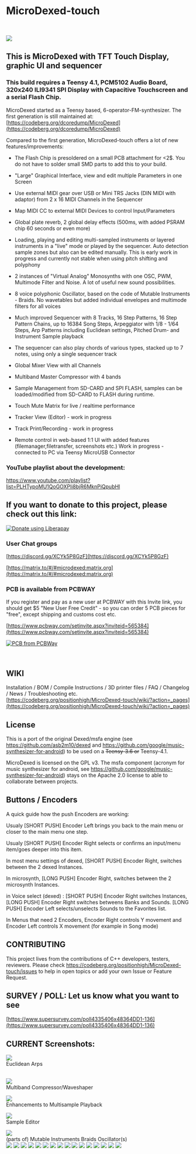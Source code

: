 # MicroDexed-touch

<br><p>
<img src="https://codeberg.org/positionhigh/MicroDexed-touch/raw/branch/main/doc/Build_InstructionsV3_Capacitive_Touch/mdt_capacitive_touch.png" >
<br>

## This is MicroDexed with TFT Touch Display, graphic UI and sequencer

### This build requires a Teensy 4.1,  PCM5102 Audio Board, 320x240 ILI9341 SPI Display with Capacitive Touchscreen and a serial Flash Chip.
<p>

MicroDexed started as a Teensy based, 6-operator-FM-synthesizer. The first generation is still maintained at: [https://codeberg.org/dcoredump/MicroDexed](https://codeberg.org/dcoredump/MicroDexed)

Compared to the first generation, MicroDexed-touch offers a lot of new features/improvements:

* The Flash Chip is presoldered on a small PCB attachment for <2$. You do not have to solder small SMD parts to add this to your build.

* "Large" Graphical Interface, view and edit multiple Parameters in one Screen

* Use external MIDI gear over USB or Mini TRS Jacks (DIN MIDI with adaptor) from 2 x 16 MIDI Channels in the Sequencer

* Map MIDI CC to external MIDI Devices to control Input/Parameters

* Global plate reverb, 2 global delay effects (500ms, with added PSRAM chip 60 seconds or even more)

* Loading, playing and editing multi-sampled instruments or layered instruments in a "live" mode or played by the sequencer. Auto detection sample zones but also can be edited manually. This is early work in progress and currently not stable when using pitch shifting and polyphony

* 2 instances of "Virtual Analog" Monosynths with one OSC, PWM, Multimode Filter and Noise. A lot of useful new sound possibilities.

* 8 voice polyphonic Oscillator, based on the code of Mutable Instruments - Braids. No wavetables but added individual envelopes and multimode filters for all voices
 
* Much improved Sequencer with 8 Tracks, 16 Step Patterns, 16 Step Pattern Chains, up to 16384 Song Steps, Arpeggiator with 1/8 - 1/64 Steps, Arp Patterns including Euclidean settings, Pitched Drum- and Instrument Sample playback

* The sequencer can also play chords of various types, stacked up to 7 notes, using only a single sequencer track

* Global Mixer View with all Channels

* Multiband Master Compressor with 4 bands

* Sample Management from SD-CARD and SPI FLASH, samples can be loaded/modified from SD-CARD to FLASH during runtime.

* Touch Mute Matrix for live / realtime performance

* Tracker View (Editor) - work in progress

* Track Print/Recording - work in progress

* Remote control in web-based 1:1 UI with added features (filemanager,filetransfer, screenshots etc.) Work in progress - connected to PC via Teensy MicroUSB Connector

### YouTube playlist about the development:
[https://www.youtube.com/playlist?list=PLHTypoMU1QoGOXPli8bjR6MknPiQpubHl
](https://www.youtube.com/playlist?list=PLHTypoMU1QoGOXPli8bjR6MknPiQpubHl)

## If you want to donate to this project, please check out this link:

<a href="https://liberapay.com/positionhigh/donate"><img alt="Donate using Liberapay" src="https://liberapay.com/assets/widgets/donate.svg"></a>

### User Chat groups

[https://discord.gg/XCYk5P8GzF](https://discord.gg/XCYk5P8GzF)

[https://matrix.to/#/#microdexed:matrix.org](https://matrix.to/#/#microdexed:matrix.org)

### PCB is available from PCBWAY

If you register and pay as a new user at PCBWAY with this Invite link, you should get $5 "New User Free Credit" - so you can order 5 PCB pieces for "free", except shipping and customs cost etc.
    
[https://www.pcbway.com/setinvite.aspx?inviteid=565384](https://www.pcbway.com/setinvite.aspx?inviteid=565384)

<a href="https://www.pcbway.com/project/shareproject/MicroDexed_Capacitive_Touch_64970fee.html"><img src="https://www.pcbway.com/project/img/images/frompcbway-1220.png" alt="PCB from PCBWay" /></a>

<br>
<p>

## WIKI

Installation / BOM / Compile Instructions / 3D printer files / FAQ / Changelog / News / Troubleshooting etc.
<br>
[https://codeberg.org/positionhigh/MicroDexed-touch/wiki/?action=_pages](https://codeberg.org/positionhigh/MicroDexed-touch/wiki/?action=_pages)

## License

This is a port of the original Dexed/msfa engine (see https://github.com/asb2m10/dexed and https://github.com/google/music-synthesizer-for-android) to be used on a ~~Teensy-3.6 or~~ Teensy-4.1.

MicroDexed is licensed on the GPL v3. The msfa component (acronym for music synthesizer for android, see https://github.com/google/music-synthesizer-for-android) stays on the Apache 2.0 license to able to collaborate between projects.

## Buttons / Encoders

A quick guide how the push Encoders are working:

Usualy [SHORT PUSH] Encoder Left brings you back to the main menu or closer to the main menu one step.

Usualy [SHORT PUSH] Encoder Right selects or confirms an input/menu item/goes deeper into this item.

In most menu settings of dexed, [SHORT PUSH] Encoder Right, switches between the 2 dexed Instances.

In microsynth, [LONG PUSH] Encoder Right, switches between the 2 microsynth Instances.

in Voice select (dexed) : [SHORT PUSH] Encoder Right switches Instances, [LONG PUSH] Encoder Right switches betweens Banks and Sounds. [LONG PUSH] Encoder Left selects/unselects Sounds to the Favorites list.

In Menus that need 2 Encoders, Encoder Right controls Y movement and Encoder Left controls X movement
(for example in Song mode)


## CONTRIBUTING

This project lives from the contributions of C++ developers, testers, reviewers. Please check https://codeberg.org/positionhigh/MicroDexed-touch/issues to help in open topics or add your own Issue or Feature Request.

## SURVEY / POLL: Let us know what you want to see
[https://www.supersurvey.com/poll4335406x48364DD1-136](https://www.supersurvey.com/poll4335406x48364DD1-136)

## CURRENT Screenshots:

<img src="https://codeberg.org/positionhigh/MicroDexed-touch/raw/branch/main/addon/microDexedRemoteConsole/Screenshots/euc1.png" >
<br>
Euclidean Arps
<p>
<br>
<img src="https://codeberg.org/positionhigh/MicroDexed-touch/raw/branch/main/addon/microDexedRemoteConsole/Screenshots/multiband.png" >
<br>
Multiband Compressor/Waveshaper
<p>
<img src="https://codeberg.org/positionhigh/MicroDexed-touch/raw/branch/main/addon/microDexedRemoteConsole/Screenshots/multi_sampler.png" >
<br>
Enhancements to Multisample Playback
<p>
<img src="https://codeberg.org/positionhigh/MicroDexed-touch/raw/branch/main/addon/microDexedRemoteConsole/Screenshots/sample_editor.png" >
<br>
Sample Editor
<p>
<img src="https://codeberg.org/positionhigh/MicroDexed-touch/raw/branch/main/addon/microDexedRemoteConsole/Screenshots/braids.png" >
<br>
(parts of) Mutable Instruments Braids Oscillator(s)
<br>
<img src="https://codeberg.org/positionhigh/MicroDexed-touch/raw/branch/main/addon/microDexedRemoteConsole/Screenshots/microdexed-002771.png" >
<img src="https://codeberg.org/positionhigh/MicroDexed-touch/raw/branch/main/addon/microDexedRemoteConsole/Screenshots/microdexed-002496.png" >
<img src="https://codeberg.org/positionhigh/MicroDexed-touch/raw/branch/main/addon/microDexedRemoteConsole/Screenshots/microdexed-004831.png" >
<img src="https://codeberg.org/positionhigh/MicroDexed-touch/raw/branch/main/addon/microDexedRemoteConsole/Screenshots/microdexed-004427.png" >
<img src="https://codeberg.org/positionhigh/MicroDexed-touch/raw/branch/main/addon/microDexedRemoteConsole/Screenshots/microdexed-003657.png" >
<img src="https://codeberg.org/positionhigh/MicroDexed-touch/raw/branch/main/addon/microDexedRemoteConsole/Screenshots/microdexed-000674.png" >
<img src="https://codeberg.org/positionhigh/MicroDexed-touch/raw/branch/main/addon/microDexedRemoteConsole/Screenshots/microdexed-008906.png" >
<img src="https://codeberg.org/positionhigh/MicroDexed-touch/raw/branch/main/addon/microDexedRemoteConsole/Screenshots/microdexed-008295.png" >
<img src="https://codeberg.org/positionhigh/MicroDexed-touch/raw/branch/main/addon/microDexedRemoteConsole/Screenshots/microdexed-007285.png" >
<img src="https://codeberg.org/positionhigh/MicroDexed-touch/raw/branch/main/addon/microDexedRemoteConsole/Screenshots/microdexed-006607.png" >
<img src="https://codeberg.org/positionhigh/MicroDexed-touch/raw/branch/main/addon/microDexedRemoteConsole/Screenshots/microdexed-006217.png" >
<img src="https://codeberg.org/positionhigh/MicroDexed-touch/raw/branch/main/addon/microDexedRemoteConsole/Screenshots/microdexed-005944.png" >
<img src="https://codeberg.org/positionhigh/MicroDexed-touch/raw/branch/main/addon/microDexedRemoteConsole/Screenshots/microdexed-004923.png" >
<img src="https://codeberg.org/positionhigh/MicroDexed-touch/raw/branch/main/addon/microDexedRemoteConsole/Screenshots/microdexed-004020.png" >
<img src="https://codeberg.org/positionhigh/MicroDexed-touch/raw/branch/main/addon/microDexedRemoteConsole/Screenshots/microdexed-001230.png" >
<img src="https://codeberg.org/positionhigh/MicroDexed-touch/raw/branch/main/addon/microDexedRemoteConsole/Screenshots/microdexed-000759.png" >
